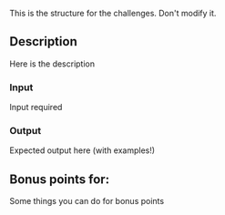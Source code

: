 This is the structure for the challenges. Don't modify it.

## Description

Here is the description

### Input

Input required

### Output

Expected output here (with examples!)

## Bonus points for:

Some things you can do for bonus points